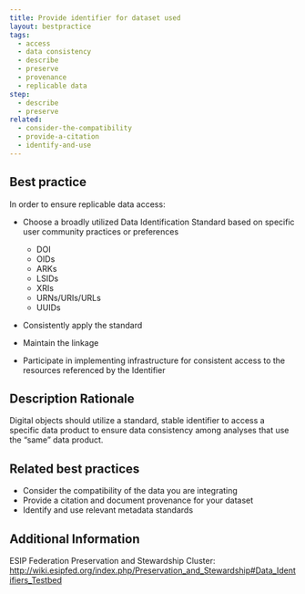 ```yaml
---
title: Provide identifier for dataset used
layout: bestpractice
tags:
  - access
  - data consistency
  - describe
  - preserve
  - provenance
  - replicable data
step:
  - describe
  - preserve
related:
  - consider-the-compatibility
  - provide-a-citation
  - identify-and-use
---
```


## Best practice

In order to ensure replicable data access:

- Choose a broadly utilized Data Identification Standard based on specific user community practices or preferences
  - DOI
  - OIDs
  - ARKs
  - LSIDs
  - XRIs
  - URNs/URIs/URLs
  - UUIDs

- Consistently apply the standard

- Maintain the linkage

- Participate in implementing infrastructure for consistent access to the resources referenced by the Identifier

## Description Rationale

Digital objects should utilize a standard, stable identifier to access a specific data product to ensure data consistency among analyses that use the “same” data product.

## Related best practices

- Consider the compatibility of the data you are integrating
- Provide a citation and document provenance for your dataset
- Identify and use relevant metadata standards

## Additional Information

ESIP Federation Preservation and Stewardship Cluster: http://wiki.esipfed.org/index.php/Preservation_and_Stewardship#Data_Identifiers_Testbed
